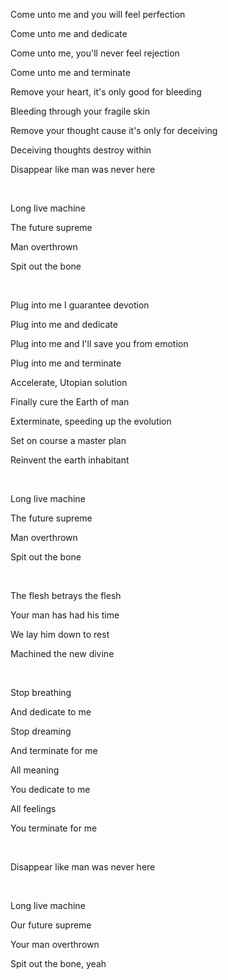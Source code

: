 Come unto me and you will feel perfection

Come unto me and dedicate

Come unto me, you'll never feel rejection

Come unto me and terminate

Remove your heart, it's only good for bleeding

Bleeding through your fragile skin

Remove your thought cause it's only for deceiving

Deceiving thoughts destroy within

Disappear like man was never here

<br>

Long live machine

The future supreme

Man overthrown

Spit out the bone

<br>

Plug into me I guarantee devotion

Plug into me and dedicate

Plug into me and I'll save you from emotion

Plug into me and terminate

Accelerate, Utopian solution

Finally cure the Earth of man

Exterminate, speeding up the evolution

Set on course a master plan

Reinvent the earth inhabitant

<br>

Long live machine

The future supreme

Man overthrown

Spit out the bone

<br>

The flesh betrays the flesh

Your man has had his time

We lay him down to rest

Machined the new divine

<br>

Stop breathing

And dedicate to me

Stop dreaming

And terminate for me

All meaning

You dedicate to me

All feelings

You terminate for me

<br>

Disappear like man was never here

<br>

Long live machine

Our future supreme

Your man overthrown

Spit out the bone, yeah
